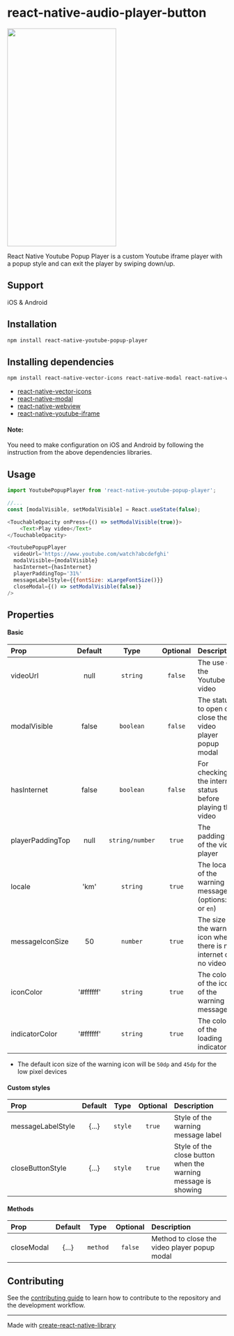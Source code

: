 # react-native-audio-player-button
<span><img src="https://user-images.githubusercontent.com/18114944/215944532-c1ce1e50-9744-4f75-899e-a801d4a2b080.png" width="250" height="500" /></span>

React Native Youtube Popup Player is a custom Youtube iframe player with a popup style and can exit the player by swiping down/up.

## Support
iOS & Android

## Installation

```sh
npm install react-native-youtube-popup-player
```

## Installing dependencies

```sh
npm install react-native-vector-icons react-native-modal react-native-webview react-native-youtube-iframe
```
- [react-native-vector-icons](https://github.com/oblador/react-native-vector-icons)
- [react-native-modal](https://github.com/react-native-modal/react-native-modal)
- [react-native-webview](https://github.com/react-native-webview/react-native-webview)
- [react-native-youtube-iframe](https://github.com/LonelyCpp/react-native-youtube-iframe)

#### Note:
You need to make configuration on iOS and Android by following the instruction from the above dependencies libraries.

## Usage

```js
import YoutubePopupPlayer from 'react-native-youtube-popup-player';

//...
const [modalVisible, setModalVisible] = React.useState(false);

<TouchableOpacity onPress={() => setModalVisible(true)}>
    <Text>Play video</Text>
</TouchableOpacity>

<YoutubePopupPlayer
  videoUrl='https://www.youtube.com/watch?abcdefghi'
  modalVisible={modalVisible}
  hasInternet={hasInternet}
  playerPaddingTop='31%'
  messageLabelStyle={{fontSize: xLargeFontSize()}}
  closeModal={() => setModalVisible(false)}
/>
```
## Properties
#### Basic
| Prop               |    Default    |       Type       |  Optional  | Description                                                                  |
| :----------------- | :-----------: | :--------------: | :--------: | :----------------------------------------------------------------------------|
| videoUrl           |      null     |     `string`     |   `false`  | The use of the Youtube video                                                 |
| modalVisible       |     false     |     `boolean`    |   `false`  | The status to open or close the video player popup modal                     |
| hasInternet        |     false     |     `boolean`    |   `false`  | For checking the internet status before playing the video                    |
| playerPaddingTop   |      null     |  `string/number` |   `true`   | The padding top of the video player                                          |
| locale             |     'km'      |     `string`     |   `true`   | The locale of the warning message (options: `km` or `en`)                    |
| messageIconSize    |      50       |     `number`     |   `true`   | The size of the warning icon when there is no internet or no video url       |
| iconColor          |   '#ffffff'   |     `string`     |   `true`   | The color of the icon of the warning message                                 |
| indicatorColor     |   '#ffffff'   |     `string`     |   `true`   | The color of the loading indicator                                           |

- The default icon size of the warning icon will be `50dp` and `45dp` for the low pixel devices

#### Custom styles

| Prop                  |    Default    |   Type    |  Optional  | Description                                                                |
| :-------------------- | :-----------: | :-------: | :--------: | :------------------------------------------------------------------------- |
| messageLabelStyle     |     {...}     |  `style`  |   `true`   | Style of the warning message label                                         |
| closeButtonStyle      |     {...}     |  `style`  |   `true`   | Style of the close button when the warning message is showing              |

#### Methods
| Prop              |        Default       |   Type   |  Optional  | Description                                          |
| :---------------- | :------------------: | :------: | :--------: | :--------------------------------------------------- |
| closeModal        |         {...}        | `method` |   `false`  | Method to close the video player popup modal         |

## Contributing

See the [contributing guide](CONTRIBUTING.md) to learn how to contribute to the repository and the development workflow.

---

Made with [create-react-native-library](https://github.com/callstack/react-native-builder-bob)
